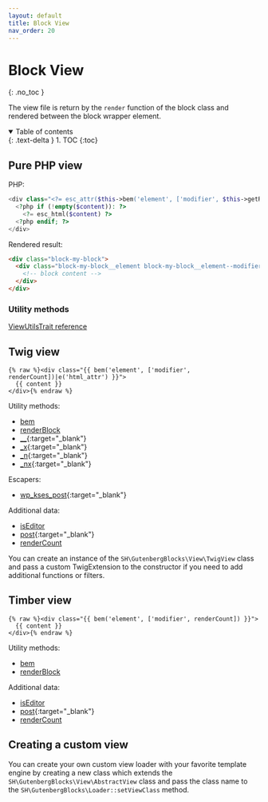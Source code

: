 ```yaml
---
layout: default
title: Block View
nav_order: 20
---
```


# Block View
{: .no_toc }

The view file is return by the `render` function of the block class and rendered between the block wrapper element.

<details open markdown="block">
  <summary>
    Table of contents
  </summary>
  {: .text-delta }
1. TOC
{:toc}
</details>

## Pure PHP view

PHP:
```php
<div class="<?= esc_attr($this->bem('element', ['modifier', $this->getRenderCount()])) ?>">
  <?php if (!empty($content)): ?>
    <?= esc_html($content) ?>
  <?php endif; ?>
</div>
```

Rendered result:
```html
<div class="block-my-block">
  <div class="block-my-block__element block-my-block__element--modifier block-my-block__element--1">
    <!-- block content -->
  </div>
</div>
```

### Utility methods

[ViewUtilsTrait reference](reference/ViewUtilsTrait.html)

## Twig view

```twig
{% raw %}<div class="{{ bem('element', ['modifier', renderCount])|e('html_attr') }}">
  {{ content }}
</div>{% endraw %}
```

Utility methods:
* [bem](reference/ViewUtilsTrait.html#bem)
* [renderBlock](reference/ViewUtilsTrait.html#renderblock)
* [__](https://developer.wordpress.org/themes/functionality/internationalization/){:target="_blank"}
* [_x](https://developer.wordpress.org/themes/functionality/internationalization/){:target="_blank"}
* [_n](https://developer.wordpress.org/themes/functionality/internationalization/){:target="_blank"}
* [_nx](https://developer.wordpress.org/themes/functionality/internationalization/){:target="_blank"}

Escapers:

* [wp_kses_post](https://developer.wordpress.org/reference/functions/wp_kses_post/){:target="_blank"}

Additional data:
* [isEditor](reference/ViewUtilsTrait.html#iseditor)
* [post](https://developer.wordpress.org/reference/classes/wp_post/){:target="_blank"}
* [renderCount](reference/ViewUtilsTrait.html#getrendercount)

You can create an instance of the `SH\GutenbergBlocks\View\TwigView` class and pass a custom TwigExtension to the constructor if you need to add additional functions or filters.

## Timber view

```twig
{% raw %}<div class="{{ bem('element', ['modifier', renderCount]) }}">
  {{ content }}
</div>{% endraw %}
```

Utility methods:
* [bem](reference/ViewUtilsTrait.html#bem)
* [renderBlock](reference/ViewUtilsTrait.html#renderblock)

Additional data:
* [isEditor](reference/ViewUtilsTrait.html#iseditor)
* [post](https://timber.github.io/docs/reference/timber-post/){:target="_blank"}
* [renderCount](reference/ViewUtilsTrait.html#getrendercount)


## Creating a custom  view

You can create your own custom view loader with your favorite template engine by creating a new class which extends the `SH\GutenbergBlocks\View\AbstractView` class and pass the class name to the `SH\GutenbergBlocks\Loader::setViewClass` method.